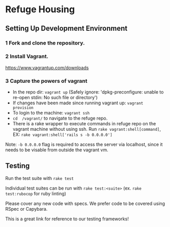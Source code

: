 # Refuge Housing

## Setting Up Development Environment

### 1 Fork and clone the repository.

### 2 Install Vagrant.
https://www.vagrantup.com/downloads

### 3 Capture the powers of vagrant
  * In the repo dir: `vagrant up` (Safely ignore: 'dpkg-preconfigure: unable to re-open stdin: No such file or directory')
  * If changes have been made since running vagrant up: `vagrant provision`
  * To login to the machine: `vagrant ssh`
  * `cd  /vagrant/` to navigate to the refuge repo.
  * There is a rake wrapper to execute commands in refuge repo on the vagrant machine
  without using ssh. Run `rake vagrant:shell[command]`, EX: `rake vagrant:shell['rails s -b 0.0.0.0']`

Note: `-b 0.0.0.0` flag is required to access the server via localhost, since it needs to be visable from outside the vagrant vm.

## Testing
Run the test suite with `rake test`

Individual test suites can be run with `rake test:<suite>` (ex. `rake test:rubocop` for ruby linting)

Please cover any new code with specs. We prefer code to be covered using RSpec or Capybara.

This is a great link for reference to our testing frameworks! [](https://robots.thoughtbot.com/how-we-test-rails-applications)
